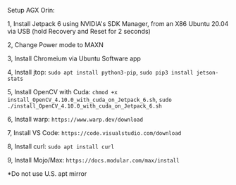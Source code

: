 Setup AGX Orin:

1, Install Jetpack 6 using NVIDIA's SDK Manager, from an X86 Ubuntu 20.04 via USB (hold Recovery and Reset for 2 seconds)

2, Change Power mode to MAXN

3, Install Chromeium via Ubuntu Software app

4, Install jtop: `sudo apt install python3-pip`, `sudo pip3 install jetson-stats`

5, Install OpenCV with Cuda: `chmod +x install_OpenCV_4.10.0_with_cuda_on_Jetpack_6.sh`, `sudo ./install_OpenCV_4.10.0_with_cuda_on_Jetpack_6.sh`

6, Install warp: `https://www.warp.dev/download`

7, Install VS Code: `https://code.visualstudio.com/download`

8, Install curl: `sudo apt install curl`

9, Install Mojo/Max: `https://docs.modular.com/max/install`

*Do not use U.S. apt mirror
